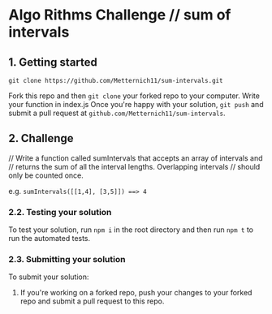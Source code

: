 # Algo Rithms Challenge // sum of intervals

## 1. Getting started
  `git clone https://github.com/Metternich11/sum-intervals.git`


Fork this repo and then `git clone` your forked repo to your computer.
Write your function in index.js
Once you're happy with your solution, `git push` and submit a pull request at
`github.com/Metternich11/sum-intervals`.

## 2. Challenge
// Write a function called sumIntervals that accepts an array of intervals and
// returns the sum of all the interval lengths. Overlapping intervals
// should only be counted once.

e.g. `sumIntervals([[1,4], [3,5]]) ==> 4`

### 2.2. Testing your solution
To test your solution, run `npm i` in the root directory
and then run `npm t` to run the automated tests.

### 2.3. Submitting your solution

To submit your solution:

1. If you're working on a forked repo, push your changes to your forked repo and submit a pull request to this repo.
